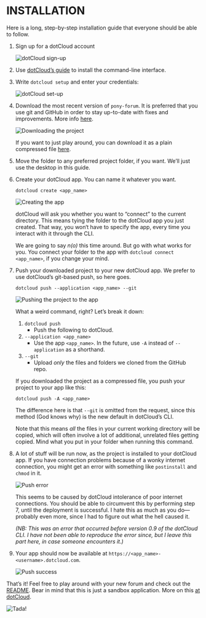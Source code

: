 INSTALLATION
============
Here is a long, step-by-step installation guide that everyone should be able to follow.

1. Sign up for a dotCloud account

    ![dotCloud sign-up][1-sign-up]

2. Use [dotCloud’s guide][dc-install] to install the command-line interface.

3. Write `dotcloud setup` and enter your credentials:

    ![dotCloud set-up][2-set-up]

4. Download the most recent version of `pony-forum`. It is preferred that you use git and GitHub in order to stay up-to-date with fixes and improvements. More info [here][github-help].

    ![Downloading the project][3-download]

    If you want to just play around, you can download it as a plain compressed file [here][download].

5. Move the folder to any preferred project folder, if you want. We’ll just use the desktop in this guide.

6. Create your dotCloud app. You can name it whatever you want.

    `dotcloud create <app_name>`

    ![Creating the app][4-create]

    dotCloud will ask you whether you want to “connect” to the current directory. This means tying the folder to the dotCloud app you just created. That way, you won‘t have to specify the app, every time you interact with it through the CLI.

    We are going to say *n(o)* this time around. But go with what works for you. You connect your folder to the app with `dotcloud connect <app_name>`, if you change your mind.

7. Push your downloaded project to your new dotCloud app. We prefer to use dotCloud’s git-based push, so here goes.

    `dotcloud push --application <app_name> --git`

    ![Pushing the project to the app][5-push]

    What a weird command, right? Let’s break it down:

    1. `dotcloud push`
        * Push the following to dotCloud.
    2. `--application <app_name>`
        * Use the app `<app_name>`. In the future, use `-A` instead of `--application` as a shorthand.
    3. `--git`
        * Upload *only* the files and folders we cloned from the GitHub repo.

    If you downloaded the project as a compressed file, you push your project to your app like this:

    `dotcloud push -A <app_name>`

    The difference here is that `--git` is omitted from the request, since this method (God knows why) is the new default in dotCloud’s CLI.

    Note that this means *all* the files in your current working directory will be copied, which will often involve a lot of additional, unrelated files getting copied. Mind what you put in your folder when running this command.

8. A lot of stuff will be run now, as the project is installed to your dotCloud app. If you have connection problems because of a wonky internet connection, you might get an error with something like `postinstall` and `chmod` in it.

    ![Push error][6-error]

    This seems to be caused by dotCloud intolerance of poor internet connections. You should be able to circumvent this by performing step 7, until the deployment is successful. I hate this as much as you do—probably even more, since I had to figure out what the hell caused it.

    *(NB: This was an error that occurred before version 0.9 of the dotCloud CLI. I have not been able to reproduce the error since, but I leave this part here, in case someone encounters it.)*

9. Your app should now be available at `https://<app_name>-<username>.dotcloud.com`.

    ![Push success][7-success]

That’s it! Feel free to play around with your new forum and check out the [README][readme]. Bear in mind that this is just a sandbox application. More on this [at dotCloud][flavors].

![Tada!][tada]


[1-sign-up]:    https://github.com/ndarville/pony-forum/raw/master/_installation/screenshots/1-sign-up.png
[2-set-up]:     https://github.com/ndarville/pony-forum/raw/master/_installation/screenshots/2-set-up.png
[dc-install]:   http://docs.dotcloud.com/0.9/firststeps/install/
[github-help]:  https://help.github.com/
[3-download]:   https://github.com/ndarville/pony-forum/raw/master/_installation/screenshots/3-download.png
[download]:     https://github.com/ndarville/pony-forum/downloads
[4-create]:     https://github.com/ndarville/pony-forum/raw/master/_installation/screenshots/4-create.png
[5-push]:       https://github.com/ndarville/pony-forum/raw/master/_installation/screenshots/5-push.png
[6-error]:      https://github.com/ndarville/pony-forum/raw/master/_installation/screenshots/6-error.png
[7-success]:    https://github.com/ndarville/pony-forum/raw/master/_installation/screenshots/7-success.png
[readme]:       http://ndarville.github.com/pony-forum/
[flavors]:      http://docs.dotcloud.com/0.4/guides/flavors/
[tada]:         https://github.com/ndarville/pony-forum/raw/master/_screenshots/regular.png